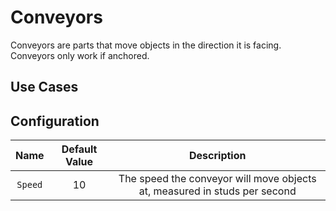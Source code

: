 # Conveyors

Conveyors are parts that move objects in the direction it is facing. Conveyors only work if anchored.

## Use Cases

## Configuration

| Name | Default Value | Description
|:-----:|:-----:|:-----:
| `Speed` | 10 | The speed the conveyor will move objects at, measured in studs per second
